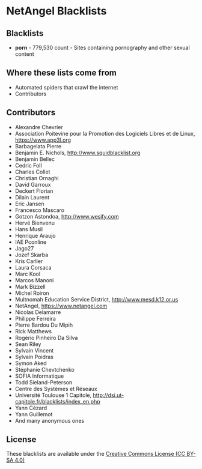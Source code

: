 # NetAngel Blacklists

## Blacklists

- **porn** - 779,530 count - Sites containing pornography and other sexual content

## Where these lists come from

- Automated spiders that crawl the internet
- Contributors

## Contributors

- Alexandre Chevrier
- Association Poitevine pour la Promotion des Logiciels Libres et de Linux, https://www.app3l.org
- Barbagelata Pierre
- Benjamin E. Nichols, http://www.squidblacklist.org
- Benjamin Bellec
- Cedric Foll
- Charles Collet
- Christian Ornaghi
- David Garroux
- Deckert Florian
- Dilain Laurent
- Eric Jansen
- Francesco Mascaro
- Gotzon Astondoa, http://www.wesify.com
- Hervé Bienvenu
- Hans Musil
- Henrique Araujo
- IAE Pconline
- Jago27
- Jozef Skarba
- Kris Carlier
- Laura Corsaca
- Marc Kool
- Marcos Manoni
- Mark Bizzell
- Michel Roiron
- Multnomah Education Service District, http://www.mesd.k12.or.us
- NetAngel, https://www.netangel.com
- Nicolas Delamarre
- Philippe Ferreira
- Pierre Bardou Du Mipih
- Rick Matthews
- Rogério Pinheiro Da Silva
- Sean Riley
- Sylvain Vincent
- Sylvain Poidras
- Symon Aked
- Stéphanie Chevtchenko
- SOFIA Informatique
- Todd Sieland-Peterson
- Centre des Systèmes et Réseaux
- Université Toulouse 1 Capitole, http://dsi.ut-capitole.fr/blacklists/index_en.php
- Yann Cézard
- Yann Guillemot
- And many anonymous ones

## License

These blacklists are available under the [Creative Commons License (CC BY-SA 4.0)](https://creativecommons.org/licenses/by-sa/4.0/)
